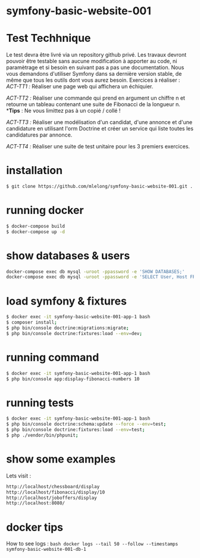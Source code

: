# symfony-basic-website-001
 
# Test Techhnique

Le test devra être livré via un repository github privé.
Les travaux devront pouvoir être testable sans aucune modification à apporter au code, ni paramètrage et si besoin en suivant pas a pas une documentation.
Nous vous demandons d'utiliser Symfony dans sa dernière version stable, de même que tous les outils dont vous aurez besoin.
​
Exercices à réaliser :
​
*ACT-TT1 :* Réaliser une page web qui affichera un échiquier. 

*ACT-TT2 :* Réaliser une commande qui prend en argument un chiffre n et retourne un tableau contenant une suite de Fibonacci de la longueur n. ***Tips** : Ne vous limittez pas à un copié / collé !

*ACT-TT3 :* Réaliser une modélisation d'un candidat, d'une annonce et d'une candidature en utilisant l'orm Doctrine et créer un service qui liste toutes les candidatures par annonce.

*ACT-TT4 :* Réaliser une suite de test unitaire pour les 3 premiers exercices. 
 
 
# installation

```bash
$ git clone https://github.com/mlelong/symfony-basic-website-001.git .
```

# running docker

```bash
$ docker-compose build
$ docker-compose up -d
```

# show databases & users

```bash
docker-compose exec db mysql -uroot -ppassword -e 'SHOW DATABASES;'
docker-compose exec db mysql -uroot -ppassword -e 'SELECT User, Host FROM mysql.user;'
```

# load symfony & fixtures

```bash
$ docker exec -it symfony-basic-website-001-app-1 bash
$ composer install;
$ php bin/console doctrine:migrations:migrate;
$ php bin/console doctrine:fixtures:load --env=dev;
```

# running command

```bash
$ docker exec -it symfony-basic-website-001-app-1 bash
$ php bin/console app:display-fibonacci-numbers 10
```

# running tests

```bash
$ docker exec -it symfony-basic-website-001-app-1 bash
$ php bin/console doctrine:schema:update --force --env=test;
$ php bin/console doctrine:fixtures:load --env=test;
$ php ./vendor/bin/phpunit;
```

# show some examples

Lets visit : 
```bash
http://localhost/chessboard/display
http://localhost/fibonacci/display/10
http://localhost/joboffers/display
http://localhost:8080/
```

# docker tips

How to see logs : ```bash docker logs --tail 50 --follow --timestamps symfony-basic-website-001-db-1```






